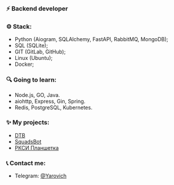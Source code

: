 ### ⚡ Backend developer
### ⚙ Stack:
- Python (Aiogram, SQLAlchemy, FastAPI, RabbitMQ, MongoDB);
- SQL (SQLite);
- GIT (GitLab, GitHub);
- Linux (Ubuntu);
- Docker;

### 🔍 Going to learn:
  - Node.js, GO, Java.
  - aiohttp, Express, Gin, Spring.
  - Redis, PostgreSQL, Kubernetes.

### ✨ My projects:
- [DTB](https://discord.gg/ZWfHS8P7GU)
- [SquadsBot](https://squadsbot.ru/)
- [РКСИ Планшетка](https://t.me/RKSIplanshetkabot)

### 📞 Contact me:
- Telegram: [@Yarovich](https://t.me/Yarovich)
